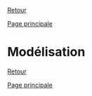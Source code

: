 [Retour](partie_mécanique.md)

[Page principale](README.md)

<h1>Modélisation</h1>



[Retour](partie_mécanique.md)

[Page principale](README.md)
